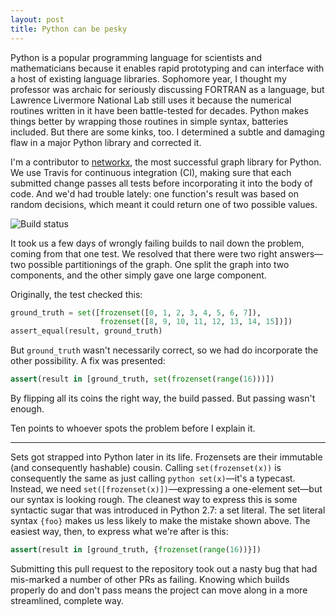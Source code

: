 ```yaml
---
layout: post
title: Python can be pesky
---
```


Python is a popular programming language for scientists and mathematicians because it enables rapid prototyping and can interface with a host of existing language libraries. Sophomore year, I thought my professor was archaic for seriously discussing FORTRAN as a language, but Lawrence Livermore National Lab still uses it because the numerical routines written in it have been battle-tested for decades. Python makes things better by wrapping those routines in simple syntax, batteries included. But there are some kinks, too. I determined a subtle and damaging flaw in a major Python library and corrected it.

I'm a contributor to [networkx](https://networkx.readthedocs.io/en/stable/), the most successful graph library for Python. We use Travis for continuous integration (CI), making sure that each submitted change passes all tests before incorporating it into the body of code. And we'd had trouble lately: one function's result was based on random decisions, which meant it could return one of two possible values.

![Build status](https://travis-ci.org/networkx/networkx.svg?branch=master)

It took us a few days of wrongly failing builds to nail down the problem, coming from that one test. We resolved that there were two right answers—two possible partitionings of the graph. One split the graph into two components, and the other simply gave one large component.

Originally, the test checked this:

```python
ground_truth = set([frozenset([0, 1, 2, 3, 4, 5, 6, 7]),
                    frozenset([8, 9, 10, 11, 12, 13, 14, 15])])
assert_equal(result, ground_truth)
```

But `ground_truth` wasn't necessarily correct, so we had do incorporate the other possibility. A fix was presented:

```python
assert(result in [ground_truth, set(frozenset(range(16)))])
```

By flipping all its coins the right way, the build passed. But passing wasn't enough.

Ten points to whoever spots the problem before I explain it.

---

Sets got strapped into Python later in its life. Frozensets are their immutable (and consequently hashable) cousin. Calling ```set(frozenset(x))``` is consequently the same as just calling ```python set(x)```—it's a typecast. Instead, we need ```set([frozenset(x)])```—expressing a one-element set—but our syntax is looking rough. The cleanest way to express this is some syntactic sugar that was introduced in Python 2.7: a set literal. The set literal syntax `{foo}` makes us less likely to make the mistake shown above. The easiest way, then, to express what we're after is this:

```python
assert(result in [ground_truth, {frozenset(range(16))}])
```

Submitting this pull request to the repository took out a nasty bug that had mis-marked a number of other PRs as failing. Knowing which builds properly do and don't pass means the project can move along in a more streamlined, complete way.
